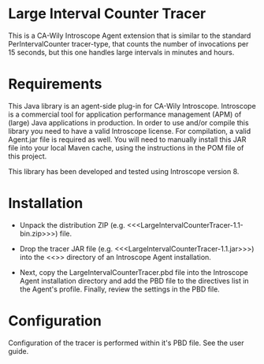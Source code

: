 Large Interval Counter Tracer
=============================

This is a CA-Wily Introscope Agent extension that is similar to the standard PerIntervalCounter tracer-type,
that counts the number of invocations per 15 seconds, but this one handles large intervals in minutes and hours.

Requirements
============

This Java library is an agent-side plug-in for CA-Wily Introscope. Introscope is a commercial tool for
application performance management (APM) of (large) Java applications in production. In order to use
and/or compile this library you need to have a valid Introscope license. For compilation, a valid Agent.jar
file is required as well. You will need to manually install this JAR file into your local Maven cache,
using the instructions in the POM file of this project.

This library has been developed and tested using Introscope version 8.

Installation
============

* Unpack the distribution ZIP (e.g. <<<LargeIntervalCounterTracer-1.1-bin.zip>>>) file.

* Drop the tracer JAR file (e.g. <<<LargeIntervalCounterTracer-1.1.jar>>>) into the <<<ext/>>> directory
  of an Introscope Agent installation.

* Next, copy the LargeIntervalCounterTracer.pbd file into the Introscope Agent installation directory
  and add the PBD file to the directives list in the Agent's profile. Finally, review the settings in the PBD file.


Configuration
=============

Configuration of the tracer is performed within it's PBD file. See the user guide.

